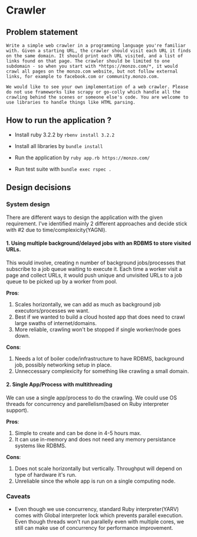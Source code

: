 # Crawler

## Problem statement
```
Write a simple web crawler in a programming language you're familiar with. Given a starting URL, the crawler should visit each URL it finds on the same domain. It should print each URL visited, and a list of links found on that page. The crawler should be limited to one subdomain - so when you start with *https://monzo.com/*, it would crawl all pages on the monzo.com website, but not follow external links, for example to facebook.com or community.monzo.com.

We would like to see your own implementation of a web crawler. Please do not use frameworks like scrapy or go-colly which handle all the crawling behind the scenes or someone else's code. You are welcome to use libraries to handle things like HTML parsing.
```

## How to run the application ?

- Install ruby 3.2.2 by `rbenv install 3.2.2`

- Install all libraries by `bundle install`

- Run the application by `ruby app.rb https://monzo.com/`

- Run test suite with `bundle exec rspec .`

## Design decisions

### System design
There are different ways to design the application with the given requirement.
I've identified mainly 2 different approaches and decide stick with #2 due to time/complexicity(YAGNI).
#### 1. Using multiple background/delayed jobs with an RDBMS to store visited URLs.
This would involve, creating n number of background jobs/processes that subscribe to a job queue waiting to execute it.
Each time a worker visit a page and collect URLs, it would push unique and unvisited URLs to a job queue to be picked
up by a worker from pool.

**Pros**:
1. Scales horizontally, we can add as much as background job executors/processes we want.
2. Best if we wanted to build a cloud hosted app that does need to crawl large swaths of internet/domains.
3. More reliable, crawling won't be stopped if single worker/node goes down.


**Cons**:
1. Needs a lot of boiler code/infrastructure to have RDBMS, background job, possibly networking setup in place.
2. Unneccessary complexicity for something like crawling a small domain.

#### 2. Single App/Process with multithreading
We can use a single app/process to do the crawling. We could use OS threads for concurrency and parellelism(based on Ruby interpreter support).

**Pros**:
1. Simple to create and can be done in 4-5 hours max.
2. It can use in-memory and does not need any memory persistance systems like RDBMS.

**Cons**:
1. Does not scale horizontally but vertically. Throughput will depend on type of hardware it's run.
2. Unreliable since the whole app is run on a single computing node.

### Caveats

- Even though we use concurrency, standard Ruby interpreter(YARV) comes with Global interpreter lock which prevents parallel execution. Even though threads won't run parallelly even with multiple cores, we still can make use of concurrency for performance improvement.
